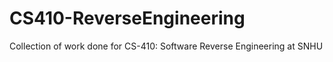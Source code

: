 # CS410-ReverseEngineering
Collection of work done for CS-410: Software Reverse Engineering at SNHU
